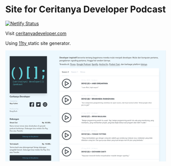 # Site for Ceritanya Developer Podcast

[![Netlify Status](https://api.netlify.com/api/v1/badges/ca2a5528-ae6e-4d4c-a612-314db3d496e1/deploy-status)](https://app.netlify.com/sites/hungry-villani-79c6f4/deploys)

Visit [ceritanyadeveloper.com](https://ceritanyadeveloper.com/)

Using [ 11ty ](https://www.11ty.dev) static site generator.

![](./screenshot.png)

